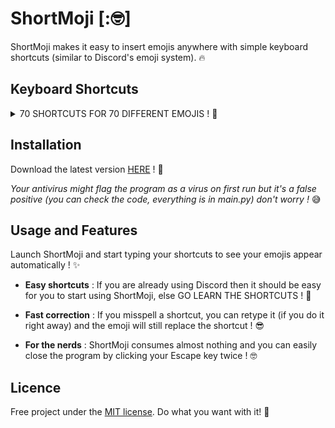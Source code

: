 # ShortMoji [:🤓]

ShortMoji makes it easy to insert emojis anywhere with simple keyboard shortcuts (similar to Discord's emoji system). 🔥

## Keyboard Shortcuts

<details>
<summary>70 SHORTCUTS FOR 70 DIFFERENT EMOJIS ! 🤪</summary>

| Shortcut | Émoji |
|-|-|
| `:lau ` | 😆 |
| `:rof ` | 🤣 |
| `:sli ` | 🙂 |
| `:win ` | 😉 |
| `:inn ` | 😇 |
| `:smi ` | 😃 |
| `:gri ` | 😁 |
| `:swe ` | 😅 |
| `:joy ` | 😂 |
| `:ups ` | 🙃 |
| `:blu ` | 😊 |
| `:3he ` | 🥰 |
| `:sta ` | 🤩 |
| `:kis ` | 😘 |
| `:yum ` | 😋 |
| `:stu ` | 😜 |
| `:zan ` | 🤪 |
| `:mon ` | 🤑 |
| `:hug ` | 🤗 |
| `:shu ` | 🤫 |
| `:han ` | 🤭 |
| `:thi ` | 🤔 |
| `:zip ` | 🤐 |
| `:neu ` | 😐 |
| `:nom ` | 😶 |
| `:rol ` | 🙄 |
| `:fac ` | 😮‍💨 |
| `:rai ` | 🤨 |
| `:una ` | 😒 |
| `:lyi ` | 🤥 |
| `:rel ` | 😌 |
| `:sle ` | 😴 |
| `:pen ` | 😔 |
| `:dro ` | 🤤 |
| `:mas ` | 😷 |
| `:vom ` | 🤮 |
| `:hot ` | 🥵 |
| `:woo ` | 🥴 |
| `:nau ` | 🤢 |
| `:sne ` | 🤧 |
| `:col ` | 🥶 |
| `:diz ` | 😵 |
| `:exp ` | 🤯 |
| `:cow ` | 🤠 |
| `:dis ` | 🥸 |
| `:par ` | 🥳 |
| `:sun ` | 😎 |
| `:ner ` | 🤓 |
| `:con ` | 😕 |
| `:ope ` | 😮 |
| `:ast ` | 😲 |
| `:ple ` | 🥺 |
| `:ang ` | 😧 |
| `:cry ` | 😢 |
| `:scr ` | 😱 |
| `:per ` | 😣 |
| `:tir ` | 😫 |
| `:wor ` | 😟 |
| `:fro ` | ☹️ |
| `:hus ` | 😯 |
| `:flu ` | 😳 |
| `:fea ` | 😨 |
| `:sob ` | 😭 |
| `:wea ` | 😩 |
| `:yaw ` | 🥱 |
| `:tri ` | 😤 |
| `:sku ` | 💀 |
| `:pou ` | 😡 |
| `:cur ` | 🤬 |
| `:imp ` | 👿 |
| `:poo ` | 💩 |
| `:jap ` | 👹 |
| `:gho ` | 👻 |
| `:clo ` | 🤡 |
| `:ali ` | 👽 |
| `:rob ` | 🤖 |
| `:see ` | 🙈 |
| `:spe ` | 🙊 |
| `:hea ` | ❤️ |
| `:tup ` | 👍 |
| `:pra ` | 🙏 |
| `:goa ` | 🐐 |
| `:fir ` | 🔥 |
| `:moy ` | 🗿 |
| `:spa ` | ✨ |
</details>

## Installation
Download the latest version [HERE](https://github.com/TooFuW/ShortMoji/releases/latest) ! 🤩

*Your antivirus might flag the program as a virus on first run but it's a false positive (you can check the code, everything is in main.py) don't worry !* 😅

## Usage and Features
Launch ShortMoji and start typing your shortcuts to see your emojis appear automatically ! ✨

- **Easy shortcuts** : If you are already using Discord then it should be easy for you to start using ShortMoji, else GO LEARN THE SHORTCUTS ! 🗿

- **Fast correction** : If you misspell a shortcut, you can retype it (if you do it right away) and the emoji will still replace the shortcut ! 😎

- **For the nerds** : ShortMoji consumes almost nothing and you can easily close the program by clicking your Escape key twice ! 🤓

## Licence
Free project under the [MIT license](https://github.com/TooFuW/ShortMoji/blob/main/LICENSE.txt). Do what you want with it! 🚀

